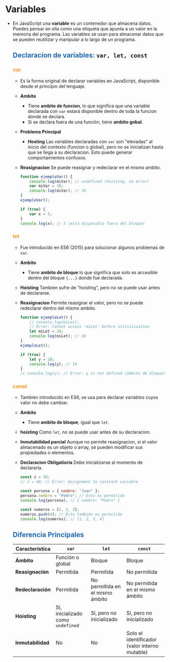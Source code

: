 # Variables

* En JavaScript una **variable** es un contenedor que almacena datos. Puedes pensar en ella como una etiqueta que apunta a un valor en la memoria del programa. Las variables se usan para almacenar datos que se pueden reutilizar y manipular a lo largo de un programa.


    ## <span style="color:#2168b0">Declaracion de variables: </span>`var, let, const`

    ### <span style="color:#f39921">var</span>
    
    * Es la forma original de declarar variables en JavaScript, disponible desde el principio del lenguaje.
  
    * **Ambito**
        * Tiene **ambito de funcion**, lo que significa que una variable declarada con `var` estará disponible dentro de toda la funcion donde se declara. 
        * Si se declara fuera de una función, tiene **ambito gobal**.
        
    * **Problema Principal**
      * **Hosting** Las variables declaradas con `var` son "elevadas" al inicio del contexto (funcion o global), pero no se inicializan hasta que se llega a su declaracion. Esto puede generar comportamientos confusos.
         
    * **Reasignacion** Se puede reasignar y redeclarar en el mismo ambito.
    
        ```javascript
        function ejemploVar() {
            console.log(miVar); // undefined (hoisting, no error)
            var miVar = 10;
            console.log(miVar); // 10
        }
        ejemploVar();

        ```
        ```javascript
        if (true) {
            var x = 5;
        }
        console.log(x); // 5 (está disponible fuera del bloque)
        ```
    
    ### <span style="color:#f39921">let</span>
    
   * Fue introducido en ES6 (2015) para solucionar algunos problemas de `var`.
  
   * **Ambito**
     * Tiene **ambito de bloque** lo que significa que solo es accesible dentro del bloque `{...}` donde fue declarada.
        
   * **Hoisting**  Tambien sufre de "hoisting", pero no se puede usar antes de declararse.
    
   * **Reasignacion** Permite reasignar el valor, pero no se puede redeclarar dentro del mismo ambito.
   
        ```javascript
        function ejemploLet() {
            // console.log(miLet); 
            // Error: Cannot access 'miLet' before initialization
            let miLet = 20;
            console.log(miLet); // 20
        }
        ejemploLet();

        if (true) {
            let y = 10;
            console.log(y); // 10
        }
        // console.log(y); // Error: y is not defined (ámbito de bloque)
        ```
    ### <span style="color:#f39921">const</span>
    
    * Tambien introducido en ES6, se usa para declarar variables cuyos valor no debe cambiar.
    
    * **Ambito**
        * Tiene **ambito de bloque**, igual que `let`.
        
    * **hoisting** Como `let`, no se puede usar antes de su declaracion.
    
    * **Inmutabilidad parcial** Aunque no permite reasignacion, si el valor almacenado es un objeto o array, se pueden modificar sus propiedades o elementos.
        
    * **Declaracion Obligatioria** Debe inicializarse al momento de declararla.
    
        ```javascript
        const z = 30;
        // z = 40; // Error: Assignment to constant variable

        const persona = { nombre: "Juan" };
        persona.nombre = "Pedro"; // Esto es permitido
        console.log(persona); // { nombre: "Pedro" }

        const numeros = [1, 2, 3];
        numeros.push(4); // Esto también es permitido
        console.log(numeros); // [1, 2, 3, 4]
        ```
        
    ## <span style="color:#2168b0">Diferencia Principales</span>
    
    |  Característica   |               `var`               |              `let`              |                    `const`                    |
    | ----------------- | --------------------------------- | ------------------------------- | --------------------------------------------- |
    | **Ámbito**        | Función o global                  | Bloque                          | Bloque                                        |
    | **Reasignación**  | Permitida                         | Permitida                       | No permitida                                  |
    | **Redeclaración** | Permitida                         | No permitida en el mismo ámbito | No permitida en el mismo ámbito               |
    | **Hoisting**      | Sí, inicializado como `undefined` | Sí, pero no inicializado        | Sí, pero no inicializado                      |
    | **Inmutabilidad** | No                                | No                              | Solo el identificador (valor interno mutable) |
